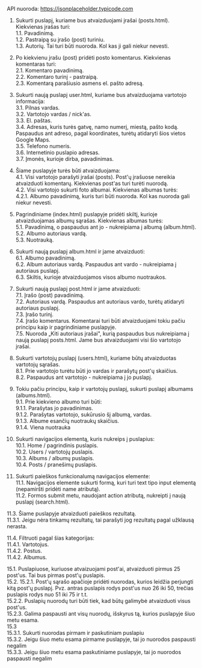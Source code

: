

API nuoroda: <a target="_blank" href="https://jsonplaceholder.typicode.com">https://jsonplaceholder.typicode.com</a> 

1. Sukurti puslapį, kuriame bus atvaizduojami įrašai (posts.html). Kiekvienas įrašas turi:<br>
  1.1. Pavadinimą. <br>
  1.2. Pastraipą su įrašo (post) turiniu.<br>
  1.3. Autorių. Tai turi būti nuoroda. Kol kas ji gali niekur nevesti.<br>
  
  2. Po kiekvienu įrašu (post) pridėti posto komentarus. Kiekvienas komentaras turi:<br>
  2.1. Komentaro pavadinimą.<br>
  2.2. Komentaro turinį - pastraipą.<br>
  2.3. Komentarą parašiusio asmens el. pašto adresą.<br>

  3. Sukurti naują puslapį user.html, kuriame bus atvaizduojama vartotojo informacija:<br>
  3.1. Pilnas vardas.<br>
  3.2. Vartotojo vardas / nick'as.<br>
  3.3. El. paštas.<br>
  3.4. Adresas, kuris turės gatvę, namo numerį, miestą, pašto kodą. Paspaudus ant adreso, pagal koordinates, turėtų atidaryti šios vietos Google Maps.<br>
  3.5. Telefono numeris.<br>
  3.6. Internetinio puslapio adresas.<br>
  3.7. Įmonės, kurioje dirba, pavadinimas.<br>

  4. Šiame puslapyje turės būti atvaizduojama:<br>
  4.1. Visi vartotojo parašyti įrašai (posts). Post'ų įrašuose nereikia atvaizduoti komentarų. Kiekvienas post'as turi turėti nuorodą.<br>
  4.2. Visi vartotojo sukurti foto albumai. Kiekvienas albumas turės:<br>
    4.2.1. Albumo pavadinimą, kuris turi būti nuoroda. Kol kas nuoroda gali niekur nevesti.<br>

  5. Pagrindiniame (index.html) puslapyje pridėti skiltį, kurioje atvaizduojamas albumų sąrašas. Kiekvienas albumas turės:<br>
  5.1. Pavadinimą, o paspaudus ant jo - nukreipiama į albumą (album.html).<br>
  5.2. Albumo autoriaus vardą.<br>
  5.3. Nuotrauką.<br>

  6. Sukurti naują puslapį album.html ir jame atvaizduoti:<br>
  6.1. Albumo pavadinimą.<br>
  6.2. Album autoriaus vardą. Paspaudus ant vardo - nukreipiama į autoriaus puslapį.<br>
  6.3. Skiltis, kurioje atvaizduojamos visos albumo nuotraukos.<br>
  
7. Sukurti naują puslapį post.html ir jame atvaizduoti:<br>
  7.1. Įrašo (post) pavadinimą.<br>
  7.2. Autoriaus vardą. Paspaudus ant autoriaus vardo, turėtų atidaryti autoriaus puslapį.<br>
  7.3. Įrašo turinį.<br>
  7.4. Įrašo komentarus. Komentarai turi būti atvaizduojami tokiu pačiu principu kaip ir pagrindiniame puslapyje.<br>
  7.5. Nuoroda „Kiti autoriaus įrašai", kurią paspaudus bus nukreipiama į naują puslapį posts.html. Jame bus atvaizduojami visi šio vartotojo įrašai.<br>

8. Sukurti vartotojų puslapį (users.html), kuriame būtų atvaizduotas vartotojų sąrašas.<br>
  8.1. Prie vartotojo turėtu būti jo vardas ir parašytų post'ų skaičius.<br>
  8.2. Paspaudus ant vartotojo - nukreipiama į jo puslapį.<br>

9. Tokiu pačiu principu, kaip ir vartotojų puslapį, sukurti puslapį albumams (albums.html).<br>
  9.1. Prie kiekvieno albumo turi būti:<br>
    9.1.1. Parašytas jo pavadinimas.<br>
    9.1.2. Parašytas vartotojo, sukūrusio šį albumą, vardas.<br>
    9.1.3. Albume esančių nuotraukų skaičius.<br>
    9.1.4. Viena nuotrauka<br>

10. Sukurti navigacijos elementą, kuris nukreips į puslapius:<br>
  10.1. Home / pagrindinis puslapis.<br>
  10.2. Users / vartotojų puslapis.<br>
  10.3. Albums / albumų puslapis.<br>
  10.4. Posts / pranešimų puslapis.<br>

11. Sukurti paieškos funkcionalumą navigacijos elemente:<br>
  11.1. Navigacijos elemente sukurti formą, kuri turi text tipo input elementą (nepamiršti pridėti name atributą).<br>
  11.2. Formos submit metu, naudojant action atributą, nukreipti į naują puslapį (search.html).<br>
  
  11.3. Šiame puslapyje atvaizduoti paieškos rezultatą.<br>
    11.3.1. Jeigu nėra tinkamų rezultatų, tai parašyti jog rezultatų pagal užklausą nerasta.<br>
  
  11.4. Filtruoti pagal šias kategorijas:<br>
    11.4.1. Vartotojus.<br>
    11.4.2. Postus.<br>
    11.4.2. Albumus.<br>


  15.1. Puslapiuose, kuriuose atvaizuojami post'ai, atvaizduoti pirmus 25 post'us. Tai bus pirmas post'ų puslapis.<br>
  15.2.
    15.2.1. Post'ų sąrašo apačioje pridėti nuorodas, kurios leidžia perjungti kitą post'ų puslapį. Pvz. antras puslapis rodys post'us nuo 26 iki 50, trečias puslapis rodys nuo 51 iki 75 ir t.t.<br>
    15.2.2. Puslapių nuorodų turi būti tiek, kad būtų galimybė atvaizduoti visus post'us.<br>
    15.2.3. Galima paspausti ant visų nuorodų, išskyrus tą, kurios puslapyje šiuo metu esama.<br>
15.3<br>
    15.3.1. Sukurti nuorodas pirmam ir paskutiniam puslapiu<br>
    15.3.2. Jeigu šiuo metu esama pirmame puslapyje, tai jo nuorodos paspausti negalim<br>
    15.3.3. Jeigu šiuo metu esama paskutiniame puslapyje, tai jo nuorodos paspausti negalim<br>